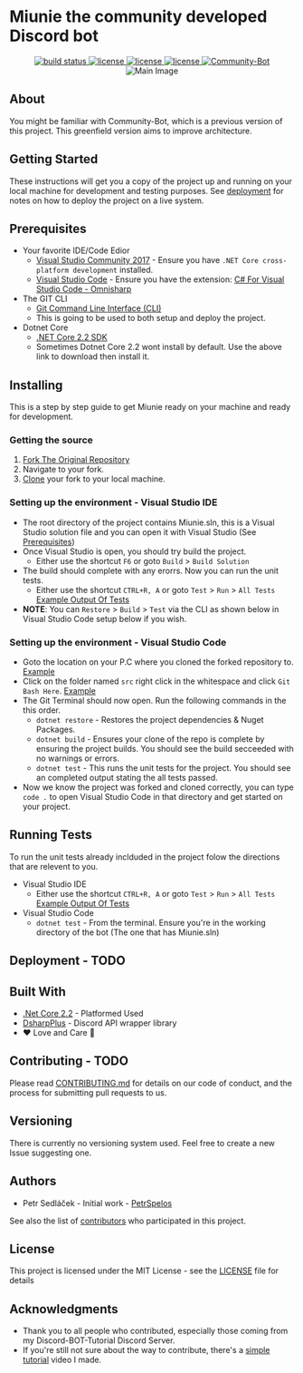 # Miunie the community developed Discord bot

<p align="center">
  <a href="https://ci.appveyor.com/project/discord-bot-tutorial/miunie">
    <img src="https://ci.appveyor.com/api/projects/status/cpaukw10ih35jl69?svg=true" alt="build status">
  </a>
  <a href="https://github.com/discord-bot-tutorial/Miunie/graphs/contributors">
    <img src="https://img.shields.io/github/contributors/discord-bot-tutorial/Miunie.svg" alt="license">
  </a>
  <a href="https://discord.gg/cGhEZuk">
    <img src="https://img.shields.io/discord/377879473158356992.svg" alt="license">
  </a>
  <a href="https://github.com/discord-bot-tutorial/Miunie/blob/master/LICENSE">
    <img src="https://img.shields.io/badge/license-MIT-blue.svg" alt="license">
  </a>
  <a href="https://discordbots.org/bot/411505318124847114" >
    <img src="https://discordbots.org/api/widget/status/411505318124847114.svg" alt="Community-Bot" />
  </a>
<img src="https://cdn.discordapp.com/attachments/530332932158783488/531892114041208863/MiunieThumb.png" alt = "Main Image"></a>
</p>

## About

You might be familiar with Community-Bot, which is a previous version of this project. This greenfield version aims to improve architecture.

## Getting Started

These instructions will get you a copy of the project up and running on your local machine for development and testing purposes. See [deployment](#deployment) for notes on how to deploy the project on a live system.

## Prerequisites

- Your favorite IDE/Code Edior
  - [Visual Studio Community 2017](https://www.visualstudio.com/thank-you-downloading-visual-studio/?sku=Community&rel=15) - Ensure you have `.NET Core cross-platform development` installed.
  - [Visual Studio Code](https://code.visualstudio.com/) - Ensure you have the extension: [C# For Visual Studio Code - Omnisharp](https://marketplace.visualstudio.com/items?itemName=ms-vscode.csharp)
- The GIT CLI
  - [Git Command Line Interface (CLI)](https://git-scm.com/downloads)
  - This is going to be used to both setup and deploy the project.
- Dotnet Core
  - [.NET Core 2.2 SDK](https://dotnet.microsoft.com/download/dotnet-core/2.2)
  - Sometimes Dotnet Core 2.2 wont install by default. Use the above link to download then install it.

## Installing

This is a step by step guide to get Miunie ready on your machine and ready for development.

### Getting the source

1. [Fork The Original Repository](https://help.github.com/articles/fork-a-repo/)
2. Navigate to your fork.
3. [Clone](https://help.github.com/articles/cloning-a-repository/) your fork to your local machine.

### Setting up the environment - Visual Studio IDE

- The root directory of the project contains Miunie.sln, this is a Visual Studio solution file and you can open it with Visual Studio (See [Prerequisites](#Prerequisites))
- Once Visual Studio is open, you should try build the project.
  - Either use the shortcut `F6` or goto `Build` > `Build Solution`
- The build should complete with any erorrs. Now you can run the unit tests.
  - Either use the shortcut `CTRL+R, A` or goto `Test` > `Run` > `All Tests` [Example Output Of Tests](https://i.gyazo.com/da85fac25967d0f740cfa7c91a2fb182.png)
- **NOTE**: You can `Restore` > `Build` > `Test` via the CLI as shown below in Visual Studio Code setup below if you wish.

### Setting up the environment - Visual Studio Code

- Goto the location on your P.C where you cloned the forked repository to. [Example](https://i.gyazo.com/57b6aecdb110529c7e61cee7db5b0757.png)
- Click on the folder named `src` right click in the whitespace and click `Git Bash Here`. [Example](https://i.gyazo.com/57f3233e7ca1a488fbdef8a855a750f9.png)
- The Git Terminal should now open. Run the following commands in the this order.
  - `dotnet restore` - Restores the project dependencies & Nuget Packages.
  - `dotnet build` - Ensures your clone of the repo is complete by ensuring the project builds. You should see the build secceeded with no warnings or errors.
  - `dotnet test` - This runs the unit tests for the project. You should see an completed output stating the all tests passed.
- Now we know the project was forked and cloned correctly, you can type `code .` to open Visual Studio Code in that directory and get started on your project.

## Running Tests

To run the unit tests already inclduded in the project folow the directions that are relevent to you.

- Visual Studio IDE
  - Either use the shortcut `CTRL+R, A` or goto `Test` > `Run` > `All Tests` [Example Output Of Tests](https://i.gyazo.com/da85fac25967d0f740cfa7c91a2fb182.png)
- Visual Studio Code
  - `dotnet test` - From the terminal. Ensure you're in the working directory of the bot (The one that has Miunie.sln)

## Deployment - TODO

## Built With

- [.Net Core 2.2](https://dotnet.microsoft.com/download/dotnet-core/2.2) - Platformed Used
- [DsharpPlus](https://github.com/DSharpPlus/DSharpPlus) - Discord API wrapper library
- ❤️ Love and Care 💙

## Contributing - TODO

Please read [CONTRIBUTING.md](CONTRIBUTING.md) for details on our code of conduct, and the process for submitting pull requests to us.

## Versioning

There is currently no versioning system used. Feel free to create a new Issue suggesting one.

## Authors

- Petr Sedláček - Initial work - [PetrSpelos](https://github.com/petrspelos)

See also the list of [contributors](https://github.com/discord-bot-tutorial/Miunie/graphs/contributors) who participated in this project.

## License

This project is licensed under the MIT License - see the [LICENSE](https://github.com/discord-bot-tutorial/Miunie/blob/master/LICENSE) file for details

## Acknowledgments

- Thank you to all people who contributed, especially those coming from my Discord-BOT-Tutorial Discord Server.
- If you're still not sure about the way to contribute, there's a [simple tutorial](https://www.youtube.com/watch?v=85s_-i4hHbM) video I made.
